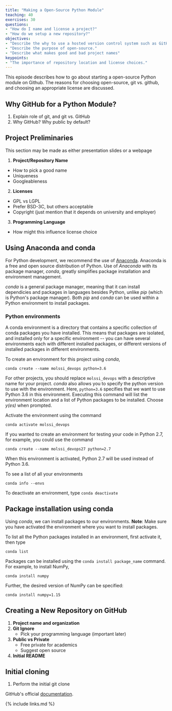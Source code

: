```yaml
---
title: "Making a Open-Source Python Module"
teaching: 40
exercises: 30
questions:
- "How do I name and license a project?"
- "How do we setup a new repository?"
objectives:
- "Describe the why to use a hosted version control system such as GitHub."
- "Describe the purpose of open-source."
- "Describe what makes good and bad project names"
keypoints:
- "The importance of repository location and license choices."
---
```


This episode describes how to go about starting a open-source Python
module on Github. The reasons for choosing open-source, git vs. github,
and choosing an appropriate license are discussed.

## Why GitHub for a Python Module?

1. Explain role of git, and git vs. GitHub
2. Why GitHub? Why public by default?

## Project Preliminaries
This section may be made as either presentation slides or a webpage

1. **Project/Repository Name**
  - How to pick a good name
  - Uniqueness
  - Googleableness
2. **Licenses**
  - GPL vs LGPL
  - Prefer BSD-3C, but others acceptable
  - Copyright (just mention that it depends on university and employer)
3. **Programming Language**
  - How might this influence license choice

## Using Anaconda and conda

For Python development, we recommend the use of [Anaconda](https://www.anaconda.com/download/#macos). Anaconda is a free and open source distribution of Python. Use of *Anaconda* with its package manager, *conda*, greatly simplifies package installation and environment management.

*conda* is a general package manager, meaning that it can install dependicies and packages in languages besides Python, unlike *pip* (which is Python's package manager). Both *pip* and *conda* can be used within a Python environment to install packages.

### Python environments
A conda environment is a directory that contains a specific collection of conda packages you have installed. This means that packages are isolated, and installed only for a specific environment -- you can have several environments each with different installed packages, or different versions of installed packages in different environments.

To create an environment for this project using *conda*,

`conda create --name molssi_devops python=3.6`

For other projects, you should replace `molssi_devops` with a descriptive name for your project. *conda* also allows you to specify the python version to use with the environment. Here, `python=3.6` specifies that we want to use Python 3.6 in this environment. Executing this command will list the environment location and a list of Python packages to be installed. Choose *y(es)* when prompted.

Activate the environment using the command

`conda activate molssi_devops`

If you wanted to create an environment for testing your code in Python 2.7, for example, you could use the command

`conda create --name molssi_devops27 python=2.7`

When this environment is activated, Python 2.7 will be used instead of Python 3.6.

To see a list of all your environments

`conda info --envs`

To deactivate an environment, type `conda deactivate`

## Package installation using conda
Using *conda*, we can install packages to our environments. **Note**: Make sure you have activated the environment where you want to install packages.

To list all the Python packages installed in an environment, first activate it, then type

`conda list`

Packages can be installed using the `conda install package_name` command. For example, to install NumPy,

`conda install numpy`

Further, the desired version of NumPy can be specified:

`conda install numpy=1.15`

## Creating a New Repository on GitHub

1. **Project name and organization**
2. **Git Ignore**
    - Pick your programming language (important later)
3. **Public vs Private**
    - Free private for academics
    - Suggest open source
4. **Initial README**

## Initial cloning

1. Perform the initial git clone



GitHub's official [documentation](https://help.github.com/articles/create-a-repo/).




{% include links.md %}
